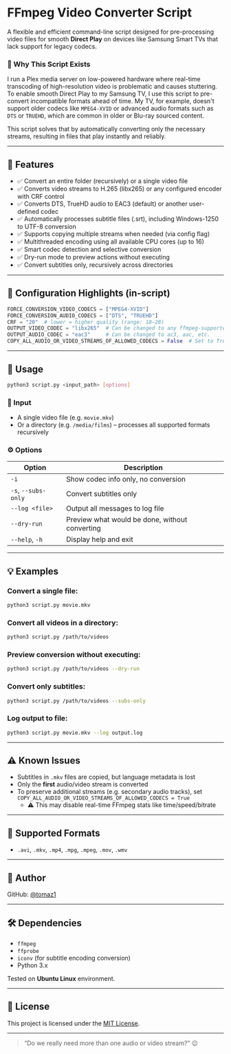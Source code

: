 # FFmpeg Video Converter Script

A flexible and efficient command-line script designed for pre-processing video files for smooth **Direct Play** on devices like Samsung Smart TVs that lack support for legacy codecs.

### 🎯 Why This Script Exists

I run a Plex media server on low-powered hardware where real-time transcoding of high-resolution video is problematic and causes stuttering. To enable smooth Direct Play to my Samsung TV, I use this script to pre-convert incompatible formats ahead of time. My TV, for example, doesn't support older codecs like `MPEG4-XVID` or advanced audio formats such as `DTS` or `TRUEHD`, which are common in older or Blu-ray sourced content.

This script solves that by automatically converting only the necessary streams, resulting in files that play instantly and reliably.

---

## 📌 Features

- ✅ Convert an entire folder (recursively) or a single video file
- ✅ Converts video streams to H.265 (libx265) or any configured encoder with CRF control
- ✅ Converts DTS, TrueHD audio to EAC3 (default) or another user-defined codec
- ✅ Automatically processes subtitle files (.srt), including Windows-1250 to UTF-8 conversion
- ✅ Supports copying multiple streams when needed (via config flag)
- ✅ Multithreaded encoding using all available CPU cores (up to 16)
- ✅ Smart codec detection and selective conversion
- ✅ Dry-run mode to preview actions without executing
- ✅ Convert subtitles only, recursively across directories

---

## 🔧 Configuration Highlights (in-script)

```python
FORCE_CONVERSION_VIDEO_CODECS = ["MPEG4-XVID"]
FORCE_CONVERSION_AUDIO_CODECS = ["DTS", "TRUEHD"]
CRF = "20"  # lower = higher quality (range: 18–28)
OUTPUT_VIDEO_CODEC = "libx265"  # Can be changed to any ffmpeg-supported encoder
OUTPUT_AUDIO_CODEC = "eac3"     # Can be changed to ac3, aac, etc.
COPY_ALL_AUDIO_OR_VIDEO_STREAMS_OF_ALLOWED_CODECS = False  # Set to True to preserve all streams
```

---

## 🚀 Usage

```bash
python3 script.py <input_path> [options]
```

### 📁 Input

- A single video file (e.g. `movie.mkv`)
- Or a directory (e.g. `/media/films`) – processes all supported formats recursively

### ⚙️ Options

| Option              | Description                                    |
| ------------------- | ---------------------------------------------- |
| `-i`                | Show codec info only, no conversion            |
| `-s`, `--subs-only` | Convert subtitles only                         |
| `--log <file>`      | Output all messages to log file                |
| `--dry-run`         | Preview what would be done, without converting |
| `--help`, `-h`      | Display help and exit                          |

---

## 💡 Examples

### Convert a single file:

```bash
python3 script.py movie.mkv
```

### Convert all videos in a directory:

```bash
python3 script.py /path/to/videos
```

### Preview conversion without executing:

```bash
python3 script.py /path/to/videos --dry-run
```

### Convert only subtitles:

```bash
python3 script.py /path/to/videos --subs-only
```

### Log output to file:

```bash
python3 script.py movie.mkv --log output.log
```

---

## ⚠️ Known Issues

- Subtitles in `.mkv` files are copied, but language metadata is lost
- Only the **first** audio/video stream is converted
- To preserve additional streams (e.g. secondary audio tracks), set `COPY_ALL_AUDIO_OR_VIDEO_STREAMS_OF_ALLOWED_CODECS = True`
  - ⚠️ This may disable real-time FFmpeg stats like time/speed/bitrate

---

## 📂 Supported Formats

- `.avi`, `.mkv`, `.mp4`, `.mpg`, `.mpeg`, `.mov`, `.wmv`

---

## 👤 Author

GitHub: [@tomaz1](https://github.com/tomaz1)

---

## 🛠 Dependencies

- `ffmpeg`
- `ffprobe`
- `iconv` (for subtitle encoding conversion)
- Python 3.x

Tested on **Ubuntu Linux** environment.

---

## 📜 License

This project is licensed under the [MIT License](https://opensource.org/licenses/MIT).

---

> “Do we really need more than one audio or video stream?” 😉

